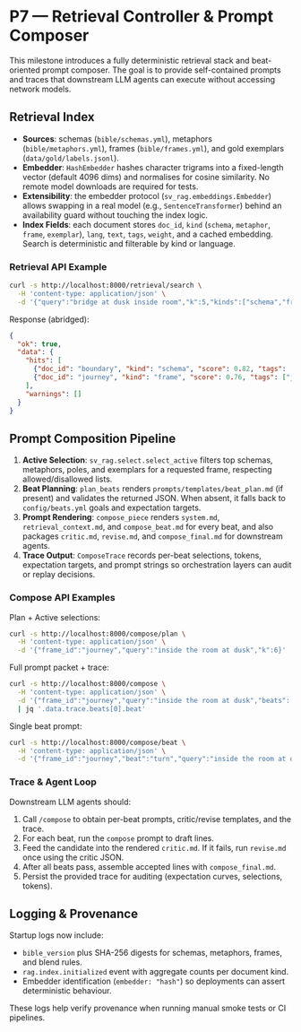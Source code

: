 # P7 — Retrieval Controller & Prompt Composer

This milestone introduces a fully deterministic retrieval stack and beat-oriented prompt composer. The goal is to provide self-contained prompts and traces that downstream LLM agents can execute without accessing network models.

## Retrieval Index

- **Sources**: schemas (`bible/schemas.yml`), metaphors (`bible/metaphors.yml`), frames (`bible/frames.yml`), and gold exemplars (`data/gold/labels.jsonl`).
- **Embedder**: `HashEmbedder` hashes character trigrams into a fixed-length vector (default 4096 dims) and normalises for cosine similarity. No remote model downloads are required for tests.
- **Extensibility**: the embedder protocol (`sv_rag.embeddings.Embedder`) allows swapping in a real model (e.g., `SentenceTransformer`) behind an availability guard without touching the index logic.
- **Index Fields**: each document stores `doc_id`, `kind` (`schema`, `metaphor`, `frame`, `exemplar`), `lang`, `text`, `tags`, `weight`, and a cached embedding. Search is deterministic and filterable by kind or language.

### Retrieval API Example

```bash
curl -s http://localhost:8000/retrieval/search \
  -H 'content-type: application/json' \
  -d '{"query":"bridge at dusk inside room","k":5,"kinds":["schema","frame"]}'
```

Response (abridged):

```json
{
  "ok": true,
  "data": {
    "hits": [
      {"doc_id": "boundary", "kind": "schema", "score": 0.82, "tags": ["boundary"]},
      {"doc_id": "journey", "kind": "frame", "score": 0.76, "tags": ["journey", "path"]}
    ],
    "warnings": []
  }
}
```

## Prompt Composition Pipeline

1. **Active Selection**: `sv_rag.select.select_active` filters top schemas, metaphors, poles, and exemplars for a requested frame, respecting allowed/disallowed lists.
2. **Beat Planning**: `plan_beats` renders `prompts/templates/beat_plan.md` (if present) and validates the returned JSON. When absent, it falls back to `config/beats.yml` goals and expectation targets.
3. **Prompt Rendering**: `compose_piece` renders `system.md`, `retrieval_context.md`, and `compose_beat.md` for every beat, and also packages `critic.md`, `revise.md`, and `compose_final.md` for downstream agents.
4. **Trace Output**: `ComposeTrace` records per-beat selections, tokens, expectation targets, and prompt strings so orchestration layers can audit or replay decisions.

### Compose API Examples

Plan + Active selections:

```bash
curl -s http://localhost:8000/compose/plan \
  -H 'content-type: application/json' \
  -d '{"frame_id":"journey","query":"inside the room at dusk","k":6}' | jq '.data.plan[3]'
```

Full prompt packet + trace:

```bash
curl -s http://localhost:8000/compose \
  -H 'content-type: application/json' \
  -d '{"frame_id":"journey","query":"inside the room at dusk","beats":["hook","setup","development","turn","reveal","settle"]}' \
  | jq '.data.trace.beats[0].beat'
```

Single beat prompt:

```bash
curl -s http://localhost:8000/compose/beat \
  -H 'content-type: application/json' \
  -d '{"frame_id":"journey","beat":"turn","query":"inside the room at dusk","active":{...}}'
```

### Trace & Agent Loop

Downstream LLM agents should:

1. Call `/compose` to obtain per-beat prompts, critic/revise templates, and the trace.
2. For each beat, run the `compose` prompt to draft lines.
3. Feed the candidate into the rendered `critic.md`. If it fails, run `revise.md` once using the critic JSON.
4. After all beats pass, assemble accepted lines with `compose_final.md`.
5. Persist the provided trace for auditing (expectation curves, selections, tokens).

## Logging & Provenance

Startup logs now include:

- `bible_version` plus SHA-256 digests for schemas, metaphors, frames, and blend rules.
- `rag.index.initialized` event with aggregate counts per document kind.
- Embedder identification (`embedder: "hash"`) so deployments can assert deterministic behaviour.

These logs help verify provenance when running manual smoke tests or CI pipelines.
